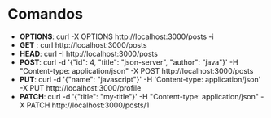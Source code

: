 # Comandos
- **OPTIONS**: curl -X OPTIONS http://localhost:3000/posts -i
- **GET** : curl http://localhost:3000/posts
- **HEAD**: curl -I http://localhost:3000/posts
- **POST**: curl -d '{"id": 4, "title": "json-server", "author": "java"}' -H "Content-type: application/json" -X POST http://localhost:3000/posts
- **PUT**: curl -d '{"name": "javascript"}' -H 'Content-type: application/json' -X PUT http://localhost:3000/profile
- **PATCH**: curl -d '{"title": "my-title"}' -H "Content-type: application/json" -X PATCH http://localhost:3000/posts/1
  
